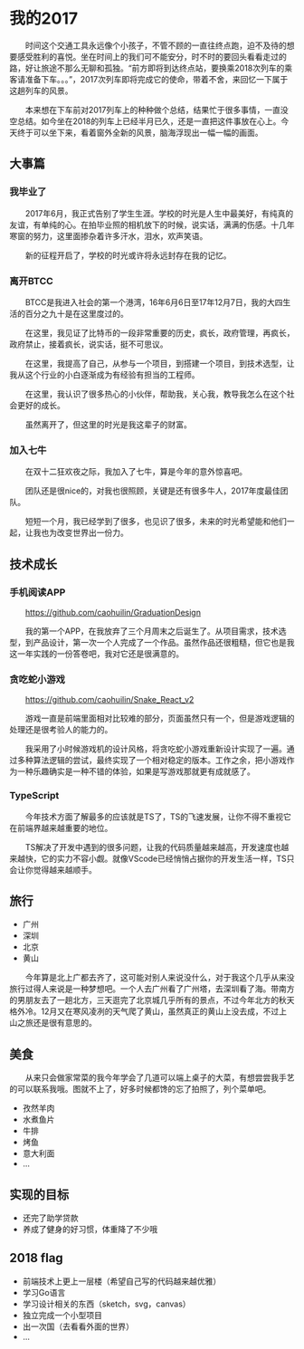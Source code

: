 # 我的2017

&emsp;&emsp;时间这个交通工具永远像个小孩子，不管不顾的一直往终点跑，迫不及待的想要感受胜利的喜悦。坐在时间上的我们可不能安分，时不时的要回头看看走过的路，好让旅途不那么无聊和孤独。“前方即将到达终点站，要换乘2018次列车的乘客请准备下车。。。”，2017次列车即将完成它的使命，带着不舍，来回忆一下属于这趟列车的风景。

&emsp;&emsp;本来想在下车前对2017列车上的种种做个总结，结果忙于很多事情，一直没空总结。如今坐在2018的列车上已经半月已久，还是一直把这件事放在心上。今天终于可以坐下来，看着窗外全新的风景，脑海浮现出一幅一幅的画面。

## 大事篇

### 我毕业了

&emsp;&emsp;2017年6月，我正式告别了学生生涯。学校的时光是人生中最美好，有纯真的友谊，有单纯的心。在拍毕业照的相机放下的时候，说实话，满满的伤感。十几年寒窗的努力，这里面掺杂着许多汗水，泪水，欢声笑语。

&emsp;&emsp;新的征程开启了，学校的时光或许将永远封存在我的记忆。

### 离开BTCC

&emsp;&emsp;BTCC是我进入社会的第一个港湾，16年6月6日至17年12月7日，我的大四生活的百分之九十是在这里度过的。

&emsp;&emsp;在这里，我见证了比特币的一段非常重要的历史，疯长，政府管理，再疯长，政府禁止，接着疯长，说实话，挺不可思议。

&emsp;&emsp;在这里，我提高了自己，从参与一个项目，到搭建一个项目，到技术选型，让我从这个行业的小白逐渐成为有经验有担当的工程师。

&emsp;&emsp;在这里，我认识了很多热心的小伙伴，帮助我，关心我，教导我怎么在这个社会更好的成长。

&emsp;&emsp;虽然离开了，但这里的时光是我这辈子的财富。

### 加入七牛

&emsp;&emsp;在双十二狂欢夜之际，我加入了七牛，算是今年的意外惊喜吧。

&emsp;&emsp;团队还是很nice的，对我也很照顾，关键是还有很多牛人，2017年度最佳团队。

&emsp;&emsp;短短一个月，我已经学到了很多，也见识了很多，未来的时光希望能和他们一起，让我也为改变世界出一份力。

## 技术成长

### 手机阅读APP

&emsp;&emsp;https://github.com/caohuilin/GraduationDesign

&emsp;&emsp;我的第一个APP，在我放弃了三个月周末之后诞生了。从项目需求，技术选型，到产品设计，第一次一个人完成了一个作品。虽然作品还很粗糙，但它也是我这一年实践的一份答卷吧，我对它还是很满意的。

### 贪吃蛇小游戏

&emsp;&emsp;https://github.com/caohuilin/Snake_React_v2

&emsp;&emsp;游戏一直是前端里面相对比较难的部分，页面虽然只有一个，但是游戏逻辑的处理还是很考验人的能力的。

&emsp;&emsp;我采用了小时候游戏机的设计风格，将贪吃蛇小游戏重新设计实现了一遍。通过多种算法逻辑的尝试，最终实现了一个相对稳定的版本。工作之余，把小游戏作为一种乐趣确实是一种不错的体验，如果是写游戏那就更有成就感了。

### TypeScript

&emsp;&emsp;今年技术方面了解最多的应该就是TS了，TS的飞速发展，让你不得不重视它在前端界越来越重要的地位。

&emsp;&emsp;TS解决了开发中遇到的很多问题，让我的代码质量越来越高，开发速度也越来越快，它的实力不容小觑。就像VScode已经悄悄占据你的开发生活一样，TS只会让你觉得越来越顺手。

## 旅行

- 广州
- 深圳
- 北京
- 黄山

&emsp;&emsp;今年算是北上广都去齐了，这可能对别人来说没什么，对于我这个几乎从来没旅行过得人来说是一种梦想吧。一个人去广州看了广州塔，去深圳看了海。带南方的男朋友去了一趟北方，三天逛完了北京城几乎所有的景点，不过今年北方的秋天格外冷。12月又在寒风凌冽的天气爬了黄山，虽然真正的黄山上没去成，不过上山之旅还是很有意思的。

## 美食

&emsp;&emsp;从来只会做家常菜的我今年学会了几道可以端上桌子的大菜，有想尝尝我手艺的可以联系我哦。图就不上了，好多时候都馋的忘了拍照了，列个菜单吧。

- 孜然羊肉
- 水煮鱼片
- 牛排
- 烤鱼
- 意大利面
- ...

## 实现的目标

- 还完了助学贷款
- 养成了健身的好习惯，体重降了不少哦

## 2018 flag

- 前端技术上更上一层楼（希望自己写的代码越来越优雅）
- 学习Go语言
- 学习设计相关的东西（sketch，svg，canvas）
- 独立完成一个小型项目
- 出一次国（去看看外面的世界）
- ...



